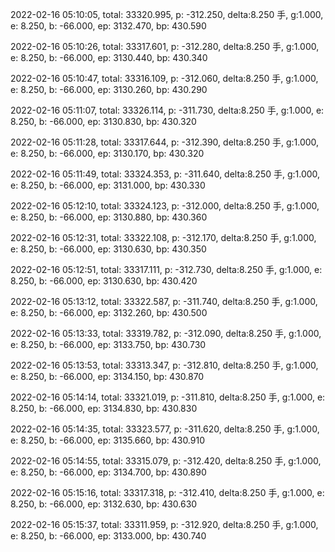 2022-02-16 05:10:05, total: 33320.995, p: -312.250, delta:8.250 手, g:1.000, e: 8.250, b: -66.000, ep: 3132.470, bp: 430.590

2022-02-16 05:10:26, total: 33317.601, p: -312.280, delta:8.250 手, g:1.000, e: 8.250, b: -66.000, ep: 3130.440, bp: 430.340

2022-02-16 05:10:47, total: 33316.109, p: -312.060, delta:8.250 手, g:1.000, e: 8.250, b: -66.000, ep: 3130.260, bp: 430.290

2022-02-16 05:11:07, total: 33326.114, p: -311.730, delta:8.250 手, g:1.000, e: 8.250, b: -66.000, ep: 3130.830, bp: 430.320

2022-02-16 05:11:28, total: 33317.644, p: -312.390, delta:8.250 手, g:1.000, e: 8.250, b: -66.000, ep: 3130.170, bp: 430.320

2022-02-16 05:11:49, total: 33324.353, p: -311.640, delta:8.250 手, g:1.000, e: 8.250, b: -66.000, ep: 3131.000, bp: 430.330

2022-02-16 05:12:10, total: 33324.123, p: -312.000, delta:8.250 手, g:1.000, e: 8.250, b: -66.000, ep: 3130.880, bp: 430.360

2022-02-16 05:12:31, total: 33322.108, p: -312.170, delta:8.250 手, g:1.000, e: 8.250, b: -66.000, ep: 3130.630, bp: 430.350

2022-02-16 05:12:51, total: 33317.111, p: -312.730, delta:8.250 手, g:1.000, e: 8.250, b: -66.000, ep: 3130.630, bp: 430.420

2022-02-16 05:13:12, total: 33322.587, p: -311.740, delta:8.250 手, g:1.000, e: 8.250, b: -66.000, ep: 3132.260, bp: 430.500

2022-02-16 05:13:33, total: 33319.782, p: -312.090, delta:8.250 手, g:1.000, e: 8.250, b: -66.000, ep: 3133.750, bp: 430.730

2022-02-16 05:13:53, total: 33313.347, p: -312.810, delta:8.250 手, g:1.000, e: 8.250, b: -66.000, ep: 3134.150, bp: 430.870

2022-02-16 05:14:14, total: 33321.019, p: -311.810, delta:8.250 手, g:1.000, e: 8.250, b: -66.000, ep: 3134.830, bp: 430.830

2022-02-16 05:14:35, total: 33323.577, p: -311.620, delta:8.250 手, g:1.000, e: 8.250, b: -66.000, ep: 3135.660, bp: 430.910

2022-02-16 05:14:55, total: 33315.079, p: -312.420, delta:8.250 手, g:1.000, e: 8.250, b: -66.000, ep: 3134.700, bp: 430.890

2022-02-16 05:15:16, total: 33317.318, p: -312.410, delta:8.250 手, g:1.000, e: 8.250, b: -66.000, ep: 3132.630, bp: 430.630

2022-02-16 05:15:37, total: 33311.959, p: -312.920, delta:8.250 手, g:1.000, e: 8.250, b: -66.000, ep: 3133.000, bp: 430.740